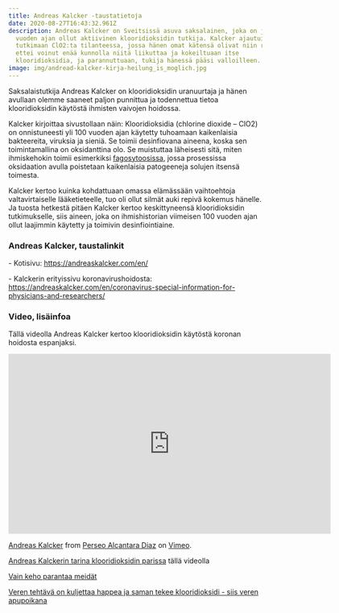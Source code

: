 ```yaml
---
title: Andreas Kalcker -taustatietoja
date: 2020-08-27T16:43:32.961Z
description: Andreas Kalcker on Sveitsissä asuva saksalainen, joka on jo yli 13
  vuoden ajan ollut aktiivinen klooridioksidin tutkija. Kalcker ajautui
  tutkimaan ClO2:ta tilanteessa, jossa hänen omat kätensä olivat niin reumaiset,
  ettei voinut enää kunnolla niitä liikuttaa ja kokeiltuaan itse
  klooridioksidia, ja parannuttuaan, tukija hänessä pääsi valloilleen.
image: img/andread-kalcker-kirja-heilung_is_moglich.jpg
---
```

Saksalaistutkija Andreas Kalcker on klooridioksidin uranuurtaja ja hänen avullaan olemme saaneet paljon punnittua ja todennettua tietoa klooridioksidin käytöstä ihmisten vaivojen hoidossa.

Kalcker kirjoittaa sivustollaan näin: Klooridioksidia (chlorine dioxide – ClO2) on onnistuneesti yli 100 vuoden ajan käytetty tuhoamaan kaikenlaisia bakteereita, viruksia ja sieniä. Se toimii desinfiovana aineena, koska sen toimintamallina on oksidanttina olo. Se muistuttaa läheisesti sitä, miten ihmiskehokin toimii esimerkiksi [fagosytoosissa](http://tieteentermipankki.fi/wiki/Mikrobiologia:fagosytoosi), jossa prosessissa oksidaation avulla poistetaan kaikenlaisia patogeeneja solujen itsensä toimesta.

Kalcker kertoo kuinka kohdattuaan omassa elämässään vaihtoehtoja valtavirtaiselle lääketieteelle, tuo oli ollut silmät auki repivä kokemus hänelle. Ja tuosta hetkestä pitäen Kalcker kertoo keskittyneensä klooridioksidin tutkimukselle, siis aineen, joka on ihmishistorian viimeisen 100 vuoden ajan ollut laajimmin käytetty ja toimivin desinfiointiaine.



### Andreas Kalcker, taustalinkit

\- Kotisivu: <https://andreaskalcker.com/en/>

\- Kalckerin erityissivu koronavirushoidosta: <https://andreaskalcker.com/en/coronavirus-special-information-for-physicians-and-researchers/>

### Video, lisäinfoa

Tällä videolla Andreas Kalcker kertoo klooridioksidin käytöstä koronan hoidosta espanjaksi.

<iframe src="https://player.vimeo.com/video/446316257" width="640" height="358" frameborder="0" allow="autoplay; fullscreen" allowfullscreen></iframe>
<p><a href="https://vimeo.com/446316257">Andreas Kalcker</a> from <a href="https://vimeo.com/user118124582">Perseo Alcantara Diaz</a> on <a href="https://vimeo.com">Vimeo</a>.</p>

[Andreas Kalckerin tarina klooridioksidin parissa](84j6mon3yigp7v54n3fedy83f68uy6pj) tällä videolla

[Vain keho parantaa meidät](https://lbry.tv/$/download/Forbidden-Health,-Secret-Healing-Remedy---World-Crisis--- ANDREAS-KALCKER--Age-Of-Truth-TV-/51891cb8aee37616a17b4522060155c52b216ed3)

[Veren tehtävä on kuljettaa happea ja saman tekee klooridioksidi - siis veren apupoikana](https://lbry.tv/$/download/Forbidden-Health,-Secret-Healing-Remedy---World-Crisis--- ANDREAS-KALCKER--Age-Of-Truth-TV-/51891cb8aee37616a17b4522060155c52b216ed3)